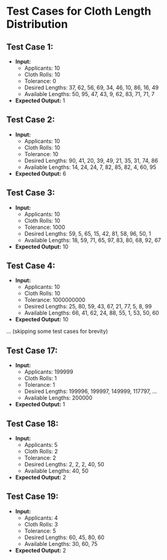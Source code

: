 # Test Cases for Cloth Length Distribution

## Test Case 1:
- **Input:** 
  - Applicants: 10
  - Cloth Rolls: 10
  - Tolerance: 0
  - Desired Lengths: 37, 62, 56, 69, 34, 46, 10, 86, 16, 49
  - Available Lengths: 50, 95, 47, 43, 9, 62, 83, 71, 71, 7
- **Expected Output:** 1

## Test Case 2:
- **Input:** 
  - Applicants: 10
  - Cloth Rolls: 10
  - Tolerance: 10
  - Desired Lengths: 90, 41, 20, 39, 49, 21, 35, 31, 74, 86
  - Available Lengths: 14, 24, 24, 7, 82, 85, 82, 4, 60, 95
- **Expected Output:** 6

## Test Case 3:
- **Input:** 
  - Applicants: 10
  - Cloth Rolls: 10
  - Tolerance: 1000
  - Desired Lengths: 59, 5, 65, 15, 42, 81, 58, 96, 50, 1
  - Available Lengths: 18, 59, 71, 65, 97, 83, 80, 68, 92, 67
- **Expected Output:** 10

## Test Case 4:
- **Input:** 
  - Applicants: 10
  - Cloth Rolls: 10
  - Tolerance: 1000000000
  - Desired Lengths: 25, 80, 59, 43, 67, 21, 77, 5, 8, 99
  - Available Lengths: 66, 41, 62, 24, 88, 55, 1, 53, 50, 60
- **Expected Output:** 10

... (skipping some test cases for brevity)

## Test Case 17:
- **Input:** 
  - Applicants: 199999
  - Cloth Rolls: 1
  - Tolerance: 1
  - Desired Lengths: 199996, 199997, 149999, 117797, ...
  - Available Lengths: 200000
- **Expected Output:** 1

## Test Case 18:
- **Input:** 
  - Applicants: 5
  - Cloth Rolls: 2
  - Tolerance: 2
  - Desired Lengths: 2, 2, 2, 40, 50
  - Available Lengths: 40, 50
- **Expected Output:** 2

## Test Case 19:
- **Input:** 
  - Applicants: 4
  - Cloth Rolls: 3
  - Tolerance: 5
  - Desired Lengths: 60, 45, 80, 60
  - Available Lengths: 30, 60, 75
- **Expected Output:** 2

